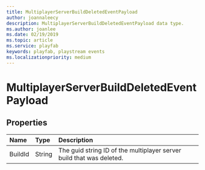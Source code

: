 ```yaml
---
title: MultiplayerServerBuildDeletedEventPayload
author: joannaleecy
description: MultiplayerServerBuildDeletedEventPayload data type.
ms.author: joanlee
ms.date: 02/19/2019
ms.topic: article
ms.service: playfab
keywords: playfab, playstream events
ms.localizationpriority: medium
---
```


# MultiplayerServerBuildDeletedEventPayload

## Properties

|Name|Type|Description|
| :--------------------|:-------------------|:----------------------|
|BuildId|String|The guid string ID of the multiplayer server build that was deleted.|
